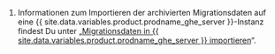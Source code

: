 1. Informationen zum Importieren der archivierten Migrationsdaten auf eine {{ site.data.variables.product.prodname_ghe_server }}-Instanz findest Du unter „[Migrationsdaten in {{ site.data.variables.product.prodname_ghe_server }} importieren](/enterprise/admin/guides/migrations/importing-migration-data-to-github-enterprise-server/)“.
